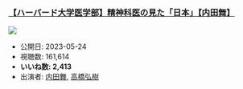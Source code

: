 ### [【ハーバード大学医学部】精神科医の見た「日本」【内田舞】](https://www.youtube.com/watch?v=jo2dvOZbYsM)
[![](https://img.youtube.com/vi/jo2dvOZbYsM/sddefault.jpg)](https://www.youtube.com/watch?v=jo2dvOZbYsM)
-   公開日: 2023-05-24
-   視聴数: 161,614
-   **いいね数: 2,413**
-   出演者: [内田舞](/rehacq_fan/people/内田舞 "wikilink"), [高橋弘樹](/rehacq_fan/people/高橋弘樹 "wikilink")

